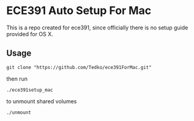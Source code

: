 # ECE391 Auto Setup For Mac


This is a repo created for ece391, since officially there is no setup guide provided for OS X. 

## Usage

```fish
git clone "https://github.com/Tedko/ece391ForMac.git"
```
then run 

```fish
./ece391setup_mac
```

to unmount shared volumes

```fish
./unmount
```
